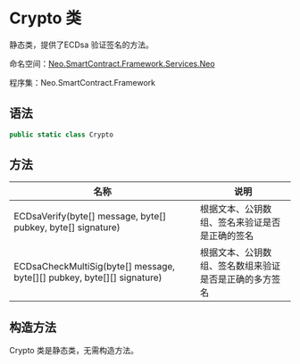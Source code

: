 # Crypto 类

静态类，提供了ECDsa 验证签名的方法。

命名空间：[Neo.SmartContract.Framework.Services.Neo](../neo.md)

程序集：Neo.SmartContract.Framework

## 语法

```c#
public static class Crypto
```

## 方法

| 名称                                       | 说明              |
| ---------------------------------------- | --------------- |
| ECDsaVerify(byte[] message, byte[] pubkey, byte[] signature) | 根据文本、公钥数组、签名来验证是否是正确的签名 |
| ECDsaCheckMultiSig(byte[] message, byte[][] pubkey, byte[][] signature) | 根据文本、公钥数组、签名数组来验证是否是正确的多方签名 |

## 构造方法

Crypto 类是静态类，无需构造方法。